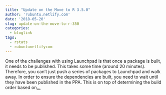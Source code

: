 ```yaml
---
title: "Update on the Move to R 3.5.0"
author: 'rubuntu.netlify.com'
date: '2018-05-20'
slug: update-on-the-move-to-r-350
categories:
  - bloglink
tags:
  - rstats
  - rubuntunetlifycom
---
```


One of the challenges with using Launchpad is that once a package is built, it needs to be published. This takes some time (around 20 minutes). Therefore, you can’t just push a series of packages to Launchpad and walk away. In order to ensure the dependencies are built, you need to wait until they have been published in the PPA. This is on top of determining the build order based on[... <i class="fas fa-external-link-alt"></i>](http://rubuntu.netlify.com/post/2018-05-20-an-update-on-the-move-to-r-3-5-0/)

